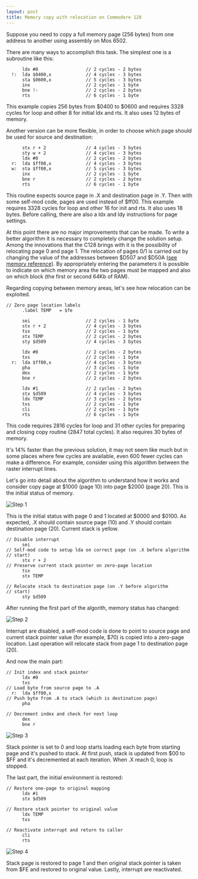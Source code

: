 ```yaml
---
layout: post
title: Memory copy with relocation on Commodore 128
---
```


Suppose you need to copy a full memory page (256 bytes) from one address to another
using assembly on Mos 6502.

There are many ways to accomplish this task. The simplest one is a subroutine like
this:

``` Assembly
      ldx #0                  // 2 cycles - 2 bytes
  !:  lda $0400,x             // 4 cycles - 3 bytes
      sta $0600,x             // 5 cycles - 3 bytes
      inx                     // 2 cycles - 1 byte
      bne !-                  // 2 cycles - 2 bytes
      rts                     // 6 cycles - 1 byte
```

This example copies 256 bytes from $0400 to $0600 and requires 3328 cycles for
loop and other 8 for initial ldx and rts. It also uses 12 bytes of memory.

Another version can be more flexible, in order to choose which page should be used
for source and destination:

``` Assembly
      stx r + 2               // 4 cycles - 3 bytes
      sty w + 2               // 4 cycles - 3 bytes
      ldx #0                  // 2 cycles - 2 bytes
  r:  lda $ff00,x             // 4 cycles - 3 bytes
  w:  sta $ff00,x             // 5 cycles - 3 bytes
      inx                     // 2 cycles - 1 byte
      bne r                   // 2 cycles - 2 bytes
      rts                     // 6 cycles - 1 byte
```
This routine expects source page in .X and destination page in .Y. Then with some
self-mod code, pages are used instead of $ff00.
This example requires 3328 cycles for loop and other 16 for init and rts. It also uses
18 bytes. Before calling, there are also a ldx and ldy instructions for page settings.

At this point there are no major improvements that can be made. To write a better
algorithm it is necessary to completely change the solution setup. Among the
innovations that the C128 brings with it is the possibility of relocating page 0
and page 1.
The relocation of pages 0/1 is carried out by changing the value of the addresses
between $D507 and $D50A ([see memory reference](https://c128lib.github.io/Reference/D500#D507)). By appropriately entering the parameters it is possible to
indicate on which memory area the two pages must be mapped and also on which block
(the first or second 64Kb of RAM).

Regarding copying between memory areas, let's see how relocation can be exploited.

``` Assembly
// Zero page location labels
      .label TEMP   = $fe

      sei                     // 2 cycles - 1 byte
      stx r + 2               // 4 cycles - 3 bytes
      tsx                     // 2 cycles - 1 byte
      stx TEMP                // 2 cycles - 2 bytes
      sty $d509               // 4 cycles - 3 bytes

      ldx #0                  // 2 cycles - 2 bytes
      txs                     // 2 cycles - 1 byte
  r:  lda $ff00,x             // 4 cycles - 3 bytes
      pha                     // 3 cycles - 1 byte
      dex                     // 2 cycles - 1 byte
      bne r                   // 2 cycles - 2 bytes

      ldx #1                  // 2 cycles - 2 bytes
      stx $d509               // 4 cycles - 3 bytes
      ldx TEMP                // 3 cycles - 2 bytes
      txs                     // 2 cycles - 1 byte
      cli                     // 2 cycles - 1 byte
      rts                     // 6 cycles - 1 byte
```

This code requires 2816 cycles for loop and 31 other cycles for preparing and closing
copy routine (2847 total cycles). It also requires 30 bytes of memory.

It's 14% faster than the previous solution, it may not seem like much but in some
places where few cycles are available, even 600 fewer cycles can make a difference.
For example, consider using this algorithm between the raster interrupt lines.

Let's go into detail about the algorithm to understand how it works and consider
copy page at $1000 (page 10) into page $2000 (page 20).
This is the initial status of memory.

![Step 1](/resources/relocation-step-1.jpg)

This is the initial status with page 0 and 1 located at $0000 and $0100.
As expected, .X should contain source page (10) and .Y should contain destination page
(20). Current stack is yellow.

``` Assembly
// Disable interrupt
      sei
// Self-mod code to setup lda on correct page (on .X before algorithm
// start)
      stx r + 2
// Preserve current stack pointer on zero-page location
      tsx
      stx TEMP

// Relocate stack to destination page (on .Y before algorithm
// start)
      sty $d509
```

After running the first part of the algorith, memory status has changed:

![Step 2](/resources/relocation-step-2.jpg)

Interrupt are disabled, a self-mod code is done to point to source page and current
stack pointer value (for example, $70) is copied into a zero-page location. Last
operation will relocate stack from page 1 to destination page (20).

And now the main part:

``` Assembly
// Init index and stack pointer
      ldx #0
      txs
// Load byte from source page to .A
  r:  lda $ff00,x
// Push byte from .A to stack (which is destination page)
      pha

// Decrement index and check for next loop
      dex
      bne r
```

![Step 3](/resources/relocation-step-3.jpg)

Stack pointer is set to 0 and loop starts loading each byte from starting page and
it's pushed to stack. At first push, stack is updated from $00 to $FF and it's
decremented at each iteration. When .X reach 0, loop is stopped.

The last part, the initial environment is restored:

``` Assembly
// Restore one-page to original mapping
      ldx #1
      stx $d509

// Restore stack pointer to original value
      ldx TEMP
      txs

// Reactivate interrupt and return to caller
      cli
      rts
```

![Step 4](/resources/relocation-step-4.jpg)

Stack page is restored to page 1 and then original stack pointer is taken from $FE
and restored to original value. Lastly, interrupt are reactivated.
